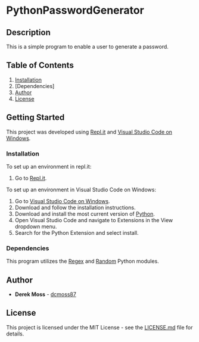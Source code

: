 # PythonPasswordGenerator

## Description

This is a simple program to enable a user to generate a password.

## Table of Contents

1. [Installation](https://github.com/dcmoss87/Python-List-Manipulation/blob/main/README.md#installation)
2. [Dependencies]
3. [Author](https://github.com/dcmoss87/Python-List-Manipulation/blob/main/README.md#author)
4. [License](https://github.com/dcmoss87/Python-List-Manipulation/blob/main/README.md#license)

## Getting Started

This project was developed using [Repl.it](https://repl.it/) and [Visual Studio Code on Windows](https://code.visualstudio.com/docs/setup/windows).

### Installation

To set up an environment in repl.it:

  1. Go to [Repl.it](https://repl.it/languages/python3).
 
To set up an environment in Visual Studio Code on Windows:

  1. Go to [Visual Studio Code on Windows](https://code.visualstudio.com/docs/setup/windows).
  2. Download and follow the installation instructions.
  2. Download and install the most current version of [Python](https://www.python.org/downloads/).
  3. Open Visual Studio Code and navigate to Extensions in the View dropdown menu.
  4. Search for the Python Extension and select install.

### Dependencies

This program utilizes the [Regex](https://docs.python.org/3/library/re.html) and [Random](https://docs.python.org/3/library/random.html) Python modules.

## Author

* **Derek Moss** - [dcmoss87](https://github.com/dcmoss87)

## License

This project is licensed under the MIT License - see the [LICENSE.md](https://github.com/dcmoss87/Python-List-Manipulation/blob/main/LICENSE) file for details.
